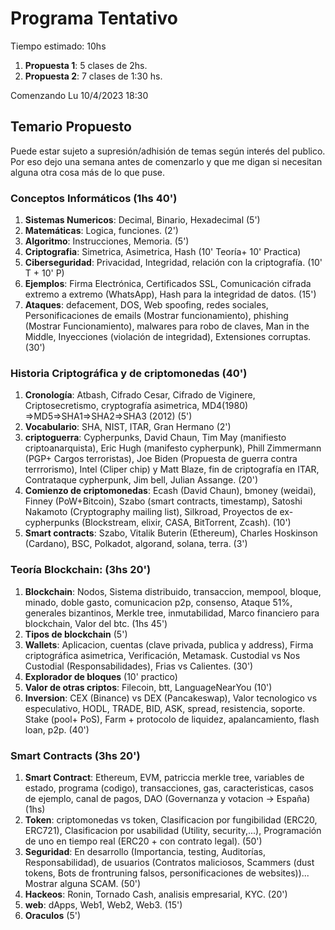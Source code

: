 # Programa Tentativo

Tiempo estimado: 10hs

1. **Propuesta 1**: 5 clases de 2hs.
2. **Propuesta 2**: 7 clases de 1:30 hs.

Comenzando Lu 10/4/2023 18:30

## Temario Propuesto

Puede estar sujeto a supresión/adhisión de temas según interés del publico. Por eso dejo una semana antes de comenzarlo y que me digan si necesitan alguna otra cosa más de lo que puse.

### Conceptos Informáticos (1hs 40')
1. **Sistemas Numericos**: Decimal, Binario, Hexadecimal (5')
2. **Matemáticas**: Logica, funciones. (2')
3. **Algoritmo**: Instrucciones, Memoria. (5')
4. **Criptografia**: Simetrica, Asimetrica, Hash (10' Teoría+ 10' Practica)
5. **Ciberseguridad**: Privacidad, Integridad, relación con la criptografía. (10' T + 10' P)
6. **Ejemplos**: Firma Electrónica, Certificados SSL, Comunicación cifrada extremo a extremo (WhatsApp), Hash para la integridad de datos. (15')
7. **Ataques**: defacement, DOS, Web spoofing, redes sociales, Personificaciones de emails (Mostrar funcionamiento), phishing (Mostrar Funcionamiento), malwares para robo de claves, Man in the Middle, Inyecciones (violación de integridad), Extensiones corruptas. (30')

### Historia Criptográfica y de criptomonedas (40')
1. **Cronología**: Atbash, Cifrado Cesar, Cifrado de Viginere, Criptosecretismo, cryptografía asimetrica, MD4(1980) ⇒MD5⇒SHA1⇒SHA2⇒SHA3 (2012) (5')
2. **Vocabulario**: SHA, NIST, ITAR, Gran Hermano (2')
3. **criptoguerra**: Cypherpunks, David Chaun, Tim May (manifiesto criptoanarquista), Eric Hugh (manifesto cypherpunk), Phill Zimmermann (PGP+ Cargos terroristas), Joe Biden (Propuesta de guerra contra terrrorismo), Intel (Cliper chip) y Matt Blaze, fin de criptografía en ITAR, Contrataque cypherpunk, Jim bell, Julian Assange. (20')
4. **Comienzo de criptomonedas**: Ecash (David Chaun), bmoney (weidai), Finney (PoW+Bitcoin), Szabo (smart contracts, timestamp), Satoshi Nakamoto (Cryptography mailing list), Silkroad, Proyectos de ex-cypherpunks (Blockstream, elixir, CASA, BitTorrent, Zcash). (10')
5. **Smart contracts**: Szabo, Vitalik Buterin (Ethereum), Charles Hoskinson (Cardano), BSC, Polkadot, algorand, solana, terra. (3')

### Teoría Blockchain: (3hs 20')
1. **Blockchain**: Nodos, Sistema distribuido, transaccion, mempool, bloque, minado, doble gasto, comunicacion p2p, consenso, Ataque 51%, generales bizantinos, Merkle tree, inmutabilidad, Marco financiero para blockchain, Valor del btc. (1hs 45')
2. **Tipos de blockchain** (5')
3. **Wallets**: Aplicacion, cuentas (clave privada, publica y address), Firma criptográfica asimetrica, Verificación, Metamask. Custodial vs Nos Custodial (Responsabilidades), Frias vs Calientes. (30')
4. **Explorador de bloques** (10' practico)
5. **Valor de otras criptos**: Filecoin, btt, LanguageNearYou (10')
6. **Inversion**: CEX (Binance) vs DEX (Pancakeswap), Valor tecnologico vs especulativo, HODL, TRADE, BID, ASK, spread, resistencia, soporte. Stake (pool+ PoS), Farm + protocolo de liquidez, apalancamiento, flash loan, p2p. (40')

### Smart Contracts (3hs 20')
1. **Smart Contract**: Ethereum, EVM, patriccia merkle tree, variables de estado, programa (codigo), transacciones, gas, caracteristicas, casos de ejemplo, canal de pagos, DAO (Governanza y votacion -> España)  (1hs)
2. **Token**: criptomonedas vs token, Clasificacion por fungibilidad (ERC20, ERC721), Clasificacion por usabilidad (Utility, security,...), Programación de uno en tiempo real (ERC20 + con contrato legal). (50')
3. **Seguridad**: En desarrollo (Importancia, testing, Auditorías, Responsabilidad), de usuarios (Contratos maliciosos, Scammers (dust tokens, Bots de frontruning falsos, personificaciones de websites))... Mostrar alguna SCAM. (50')
4. **Hackeos**: Ronin, Tornado Cash, analisis empresarial, KYC. (20')
5. **web**: dApps, Web1, Web2, Web3. (15')
6. **Oraculos** (5')